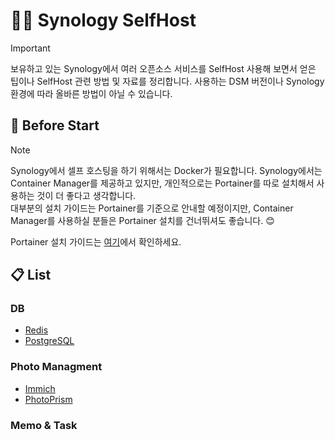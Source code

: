 # 👨‍💻 Synology SelfHost
> [!IMPORTANT]  
> 보유하고 있는 Synology에서 여러 오픈소스 서비스를 SelfHost 사용해 보면서 얻은 팁이나 SelfHost 관련 방법 및 자료를 정리합니다. 사용하는 DSM 버전이나 Synology 환경에 따라 올바른 방법이 아닐 수 있습니다.

## 🚀 Before Start
> [!NOTE]  
> Synology에서 셀프 호스팅을 하기 위해서는 Docker가 필요합니다. Synology에서는 Container Manager를 제공하고 있지만, 개인적으로는 Portainer를 따로 설치해서 사용하는 것이 더 좋다고 생각합니다.  
> 대부분의 설치 가이드는 Portainer를 기준으로 안내할 예정이지만, Container Manager를 사용하실 분들은 Portainer 설치를 건너뛰셔도 좋습니다. 😊

Portainer 설치 가이드는 [여기](./00-Portainer/README.md)에서 확인하세요.

## 📋 List
### DB
- [Redis](./01-Redis/README.md)
- [PostgreSQL](./02-PostgreSQL/README.md)
### Photo Managment
- [Immich](./03-Immich/)
- [PhotoPrism](./04-PhotoPrism/)

### Memo & Task
